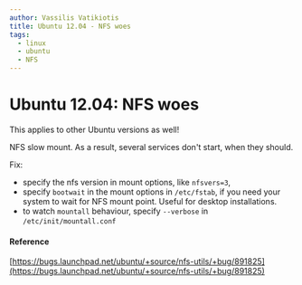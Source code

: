 ```yaml
---
author: Vassilis Vatikiotis
title: Ubuntu 12.04 - NFS woes
tags:
  - linux
  - ubuntu
  - NFS
---
```


# Ubuntu 12.04: NFS woes

This applies to other Ubuntu versions as well!

NFS slow mount. As a result, several services don't start, when they should.

Fix:

- specify the nfs version in mount options, like `nfsvers=3`,
- specify `bootwait` in the mount options in `/etc/fstab`, if you need your system to wait for NFS mount point. Useful for desktop installations.
- to watch `mountall` behaviour, specify `--verbose` in `/etc/init/mountall.conf`

#### Reference

[https://bugs.launchpad.net/ubuntu/+source/nfs-utils/+bug/891825](https://bugs.launchpad.net/ubuntu/+source/nfs-utils/+bug/891825)
